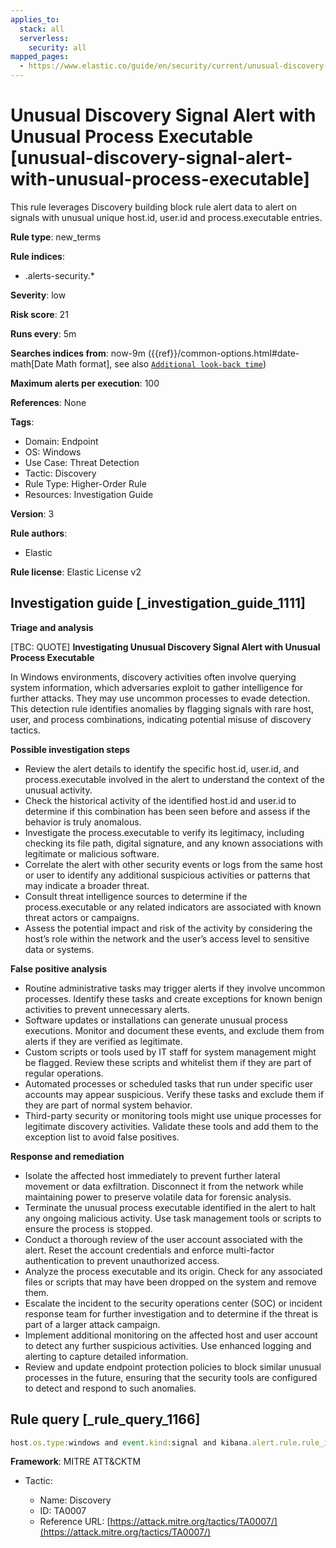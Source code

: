 ```yaml
---
applies_to:
  stack: all
  serverless:
    security: all
mapped_pages:
  - https://www.elastic.co/guide/en/security/current/unusual-discovery-signal-alert-with-unusual-process-executable.html
---
```


# Unusual Discovery Signal Alert with Unusual Process Executable [unusual-discovery-signal-alert-with-unusual-process-executable]

This rule leverages Discovery building block rule alert data to alert on signals with unusual unique host.id, user.id and process.executable entries.

**Rule type**: new_terms

**Rule indices**:

* .alerts-security.*

**Severity**: low

**Risk score**: 21

**Runs every**: 5m

**Searches indices from**: now-9m ({{ref}}/common-options.html#date-math[Date Math format], see also [`Additional look-back time`](docs-content://solutions/security/detect-and-alert/create-detection-rule.md#rule-schedule))

**Maximum alerts per execution**: 100

**References**: None

**Tags**:

* Domain: Endpoint
* OS: Windows
* Use Case: Threat Detection
* Tactic: Discovery
* Rule Type: Higher-Order Rule
* Resources: Investigation Guide

**Version**: 3

**Rule authors**:

* Elastic

**Rule license**: Elastic License v2

## Investigation guide [_investigation_guide_1111]

**Triage and analysis**

[TBC: QUOTE]
**Investigating Unusual Discovery Signal Alert with Unusual Process Executable**

In Windows environments, discovery activities often involve querying system information, which adversaries exploit to gather intelligence for further attacks. They may use uncommon processes to evade detection. This detection rule identifies anomalies by flagging signals with rare host, user, and process combinations, indicating potential misuse of discovery tactics.

**Possible investigation steps**

* Review the alert details to identify the specific host.id, user.id, and process.executable involved in the alert to understand the context of the unusual activity.
* Check the historical activity of the identified host.id and user.id to determine if this combination has been seen before and assess if the behavior is truly anomalous.
* Investigate the process.executable to verify its legitimacy, including checking its file path, digital signature, and any known associations with legitimate or malicious software.
* Correlate the alert with other security events or logs from the same host or user to identify any additional suspicious activities or patterns that may indicate a broader threat.
* Consult threat intelligence sources to determine if the process.executable or any related indicators are associated with known threat actors or campaigns.
* Assess the potential impact and risk of the activity by considering the host’s role within the network and the user’s access level to sensitive data or systems.

**False positive analysis**

* Routine administrative tasks may trigger alerts if they involve uncommon processes. Identify these tasks and create exceptions for known benign activities to prevent unnecessary alerts.
* Software updates or installations can generate unusual process executions. Monitor and document these events, and exclude them from alerts if they are verified as legitimate.
* Custom scripts or tools used by IT staff for system management might be flagged. Review these scripts and whitelist them if they are part of regular operations.
* Automated processes or scheduled tasks that run under specific user accounts may appear suspicious. Verify these tasks and exclude them if they are part of normal system behavior.
* Third-party security or monitoring tools might use unique processes for legitimate discovery activities. Validate these tools and add them to the exception list to avoid false positives.

**Response and remediation**

* Isolate the affected host immediately to prevent further lateral movement or data exfiltration. Disconnect it from the network while maintaining power to preserve volatile data for forensic analysis.
* Terminate the unusual process executable identified in the alert to halt any ongoing malicious activity. Use task management tools or scripts to ensure the process is stopped.
* Conduct a thorough review of the user account associated with the alert. Reset the account credentials and enforce multi-factor authentication to prevent unauthorized access.
* Analyze the process executable and its origin. Check for any associated files or scripts that may have been dropped on the system and remove them.
* Escalate the incident to the security operations center (SOC) or incident response team for further investigation and to determine if the threat is part of a larger attack campaign.
* Implement additional monitoring on the affected host and user account to detect any further suspicious activities. Use enhanced logging and alerting to capture detailed information.
* Review and update endpoint protection policies to block similar unusual processes in the future, ensuring that the security tools are configured to detect and respond to such anomalies.


## Rule query [_rule_query_1166]

```js
host.os.type:windows and event.kind:signal and kibana.alert.rule.rule_id:"1d72d014-e2ab-4707-b056-9b96abe7b511"
```

**Framework**: MITRE ATT&CKTM

* Tactic:

    * Name: Discovery
    * ID: TA0007
    * Reference URL: [https://attack.mitre.org/tactics/TA0007/](https://attack.mitre.org/tactics/TA0007/)



